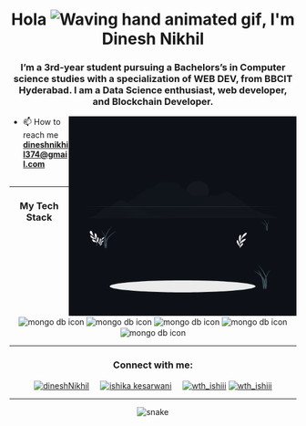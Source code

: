 <h1 align="center">Hola <img src="https://raw.githubusercontent.com/nixin72/nixin72/master/wave.gif" 
         alt="Waving hand animated gif"
         height="45"
         width="45" />, I'm Dinesh Nikhil</h1>
<h3 align="center">
I’m a 3rd-year student pursuing a Bachelors’s in Computer science studies with a specialization of WEB DEV, from BBCIT Hyderabad. I am a Data Science enthusiast, web developer, and Blockchain Developer. 
</h3>
<p>
<a align= "center" href="https://github.com/dineshnikhil">
<img align="right" height="350" width="400" src="https://raw.githubusercontent.com/dineshnikhil/assets/main/Working%20from%20anywhere.gif" /> </a>
</p>


- 📫 How to reach me **dineshnikhil374@gmail.com**
<br><br>
<hr>

<h3 align="center">My Tech Stack</h3>
<p align="center">
         <a><img align="center" src="https://cdn.worldvectorlogo.com/logos/mongodb-icon-1.svg" alt="mongo db icon" height="40" width="40" magin="20" /></a>
         <a><img align="center" src="https://cdn.worldvectorlogo.com/logos/react-2.svg" alt="mongo db icon" height="40" width="40" /></a>
         <a><img align="center" src="https://cdn.worldvectorlogo.com/logos/nodejs-icon.svg" alt="mongo db icon" height="40" width="40" /></a>
         <a><img align="center" src="https://cdn.worldvectorlogo.com/logos/graphql.svg" alt="mongo db icon" height="40" width="40" /></a>
         <a><img align="center" src="https://cdn.worldvectorlogo.com/logos/redis.svg" alt="mongo db icon" height="40" width="40" /></a>
</p>
<hr>

<h3 align="center">Connect with me:</h3>
<p align="center">
<a href="https://twitter.com/DekuMedoria59" target="blank"><img align="center" src="https://cdn.worldvectorlogo.com/logos/twitter-6.svg" alt="dineshNikhil" height="30" width="30" /></a> &nbsp;&nbsp;&nbsp;
<a href="https://www.linkedin.com/in/" target="blank"><img align="center" src="https://cdn.worldvectorlogo.com/logos/linkedin-icon-2.svg" alt="ishika kesarwani" height="30" width="30" /></a>&nbsp;&nbsp;&nbsp;&nbsp;
<a href="https://instagram.com/dineshnikhil.dev" target="blank"><img align="center" src="https://cdn.worldvectorlogo.com/logos/instagram-2-1.svg" alt="wth_ishiii" height="30" width="30" /></a>
<a href="https://www.reddit.com/user/dinesh059" target="blank"><img align="center" src="https://cdn.worldvectorlogo.com/logos/reddit-4.svg" alt="wth_ishiii" height="30" width="30" /></a>
</p>

<hr>

<p align="center">
  <img src="https://github.com/ishikkkkaaaa/ishikkkkaaaa/raw/output/github-contribution-grid-snake.svg" alt="snake"></center>
</p>
